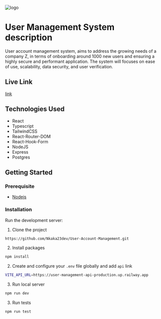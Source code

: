 ![logo](https://user-images.githubusercontent.com/62412678/239736662-feb76ead-a7d3-4695-91ac-6faa2a5283af.PNG)

# User Management System description

User account management system, aims to address the growing needs of a company Z, in terms of onboarding around 1000 new users  and ensuring a highly secure and performant application.
The system will focuses on ease of use, scalability, data security, and user verification.


## Live Link
[link](https://account-mgmt.netlify.app/)

## Technologies Used

- React
- Typescript
- TailwindCSS
- React-Router-DOM
- React-Hook-Form
- NodeJS
- Express
- Postgres

## Getting Started

### Prerequisite

- [Nodejs](https://nodejs.org/en/download/)

### Installation

Run the development server:

1. Clone the project

```bash
https://github.com/Nkaka23dev/User-Account-Management.git
```

2. Install packages

```bash
npm install
``` 

2. Create  and configure your  ```.env``` file
 globally and add ```api``` link
```bash
VITE_API_URL=https://user-management-api-production.up.railway.app
``` 

3. Run local server

```bash
npm run dev
```
3. Run tests

```bash
npm run test
```

